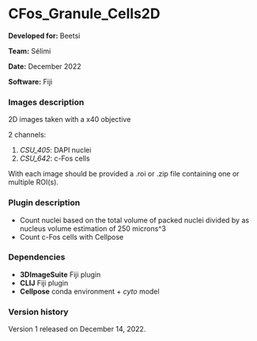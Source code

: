 # CFos_Granule_Cells2D

**Developed for:** Beetsi

**Team:** Sélimi

**Date:** December 2022

**Software:** Fiji

### Images description

2D images taken with a x40 objective

2 channels:
  1. *CSU_405*: DAPI nuclei
  2. *CSU_642*: c-Fos cells 

With each image should be provided a .roi or .zip file containing one or multiple ROI(s).

### Plugin description

* Count nuclei based on the total volume of packed nuclei divided by as nucleus volume estimation of 250 microns^3
* Count c-Fos cells with Cellpose

### Dependencies

* **3DImageSuite** Fiji plugin
* **CLIJ** Fiji plugin
* **Cellpose** conda environment + *cyto* model

### Version history

Version 1 released on December 14, 2022.
